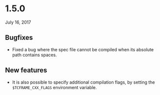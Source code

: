 # 1.5.0

July 16, 2017

## Bugfixes

- Fixed a bug where the spec file cannot be compiled when its absolute path contains spaces.

## New features

- It is also possible to specify additional compilation flags, by setting the `$TCFRAME_CXX_FLAGS` environment variable.
